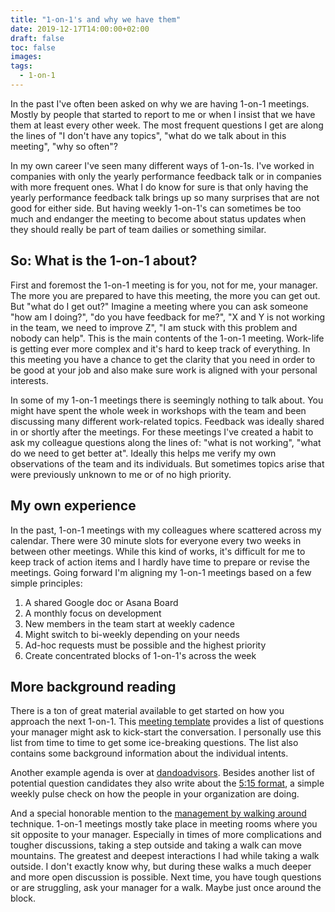 ```yaml
---
title: "1-on-1's and why we have them"
date: 2019-12-17T14:00:00+02:00
draft: false
toc: false
images:
tags: 
  - 1-on-1
---
```


In the past I've often been asked on why we are having 1-on-1 meetings. Mostly
by people that started to report to me or when I insist that we have them at
least every other week. The most frequent questions I get are along the lines of
"I don't have any topics", "what do we talk about in this meeting", "why so
often"?

In my own career I've seen many different ways of 1-on-1s. I've worked in
companies with only the yearly performance feedback talk or in companies with
more frequent ones. What I do know for sure is that only having the yearly
performance feedback talk brings up so many surprises that are not good for
either side. But having weekly 1-on-1's can sometimes be too much and endanger
the meeting to become about status updates when they should really be part of
team dailies or something similar.

## So: What is the 1-on-1 about?

First and foremost the 1-on-1 meeting is for you, not for me, your manager. The
more you are prepared to have this meeting, the more you can get out. But "what
do I get out?" Imagine a meeting where you can ask someone "how am I doing?",
"do you have feedback for me?", "X and Y is not working in the team, we need to
improve Z", "I am stuck with this problem and nobody can help". This is the main
contents of the 1-on-1 meeting. Work-life is getting ever more complex and it's
hard to keep track of everything. In this meeting you have a chance to get the
clarity that you need in order to be good at your job and also make sure work is
aligned with your personal interests.

In some of my 1-on-1 meetings there is seemingly nothing to talk about. You
might have spent the whole week in workshops with the team and been discussing
many different work-related topics. Feedback was ideally shared in or shortly
after the meetings. For these meetings I've created a habit to ask my colleague
questions along the lines of: "what is not working", "what do we need to get
better at". Ideally this helps me verify my own observations of the team and its
individuals. But sometimes topics arise that were previously unknown to me or
of no high priority.

## My own experience

In the past, 1-on-1 meetings with my colleagues where scattered across my
calendar. There were 30 minute slots for everyone every two weeks in between
other meetings. While this kind of works, it's difficult for me to keep track of
action items and I hardly have time to prepare or revise the meetings. Going
forward I'm aligning my 1-on-1 meetings based on a few simple principles:

1. A shared Google doc or Asana Board
2. A monthly focus on development
3. New members in the team start at weekly cadence
4. Might switch to bi-weekly depending on your needs
5. Ad-hoc requests must be possible and the highest priority
6. Create concentrated blocks of 1-on-1's across the week

## More background reading

There is a ton of great material available to get started on how you approach
the next 1-on-1. This [meeting template][2] provides a list of questions your
manager might ask to kick-start the conversation. I personally use this list
from time to time to get some ice-breaking questions. The list also contains
some background information about the individual intents.

Another example agenda is over at [dandoadvisors][3]. Besides another list of
potential question candidates they also write about the [5:15 format][4], a
simple weekly pulse check on how the people in your organization are doing.

And a special honorable mention to the [management by walking around][1]
technique. 1-on-1 meetings mostly take place in meeting rooms where you sit
opposite to your manager. Especially in times of more complications and tougher
discussions, taking a step outside and taking a walk can move mountains. The
greatest and deepest interactions I had while taking a walk outside. I don't
exactly know why, but during these walks a much deeper and more open discussion
is possible. Next time, you have tough questions or are struggling, ask your
manager for a walk. Maybe just once around the block.

[1]: https://medium.com/leading-and-managing/management-by-walking-around-motivating-and-developing-staff-9bac6258f544
[2]: https://www.fellow.app/blog/2019/one-on-one-meeting-template/
[3]: https://dandoadvisors.com/1-on-1-meetings-agenda/
[4]: https://dandoadvisors.com/5-15-format/
